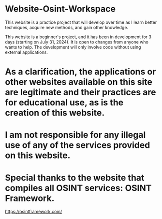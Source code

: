 # Website-Osint-Workspace
This website is a practice project that will develop over time as I learn better techniques, acquire new methods, and gain other knowledge.

This website is a beginner's project, and it has been in development for 3 days (starting on July 31, 2024). It is open to changes from anyone who wants to help. The development will only involve code without using external applications.

# As a clarification, the applications or other websites available on this site are legitimate and their practices are for educational use, as is the creation of this website.

# I am not responsible for any illegal use of any of the services provided on this website.

# Special thanks to the website that compiles all OSINT services: OSINT Framework.
https://osintframework.com/
